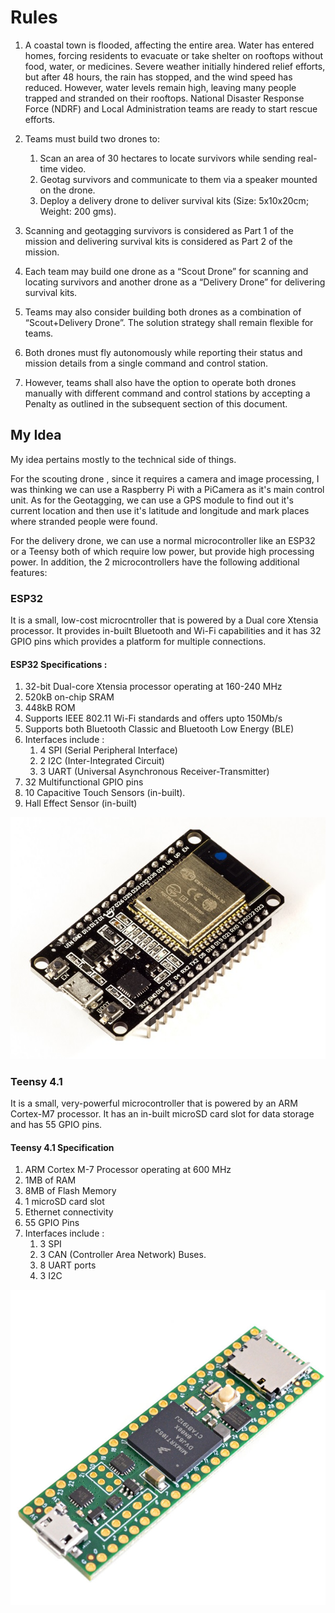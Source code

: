 # Rules 

1. A coastal town is flooded, affecting the entire area. Water has entered homes, forcing
residents to evacuate or take shelter on rooftops without food, water, or medicines.
Severe weather initially hindered relief efforts, but after 48 hours, the rain has stopped,
and the wind speed has reduced. However, water levels remain high, leaving many
people trapped and stranded on their rooftops. National Disaster Response Force
(NDRF) and Local Administration teams are ready to start rescue efforts.

2. Teams must build two drones to:
    1. Scan an area of 30 hectares to locate survivors while sending real-time video.
    2. Geotag survivors and communicate to them via a speaker mounted on the drone.
    3. Deploy a delivery drone to deliver survival kits (Size: 5x10x20cm; Weight: 200 gms).
3. Scanning and geotagging survivors is considered as Part 1 of the mission and delivering
survival kits is considered as Part 2 of the mission.

4. Each team may build one drone as a “Scout Drone” for scanning and locating survivors
and another drone as a “Delivery Drone” for delivering survival kits.

5. Teams may also consider building both drones as a combination of “Scout+Delivery
Drone”. The solution strategy shall remain flexible for teams.

6. Both drones must fly autonomously while reporting their status and mission details
from a single command and control station.

7. However, teams shall also have the option to operate both drones manually with
different command and control stations by accepting a Penalty as outlined in the
subsequent section of this document.

## My Idea 

My idea pertains mostly to the technical side of things. 

For the scouting drone , since it requires a camera and image processing, I was thinking we can use a Raspberry Pi with a PiCamera as it's main control unit. As for the Geotagging, we can use a GPS module to find out it's current location and then use it's latitude and longitude and mark places where stranded people were found. 

For the delivery drone, we can use a normal microcontroller like an ESP32 or a Teensy both of which require low power, but provide high processing power. In addition, the 2 microcontrollers have the following additional features: 

### ESP32 

It is a small, low-cost microcntroller that is powered by a Dual core Xtensia processor. It provides in-built Bluetooth and Wi-Fi capabilities and it has 32 GPIO pins which provides a platform for multiple connections. 

#### ESP32 Specifications :

1. 32-bit Dual-core Xtensia processor operating at 160-240 MHz 
2. 520kB on-chip SRAM 
3. 448kB ROM 
4. Supports IEEE 802.11 Wi-Fi standards and offers upto 150Mb/s 
5. Supports both Bluetooth Classic and Bluetooth Low Energy (BLE)
6. Interfaces include : 
    1. 4 SPI (Serial Peripheral Interface)
    2. 2 I2C (Inter-Integrated Circuit)
    3. 3 UART (Universal Asynchronous Receiver-Transmitter) 
7. 32 Multifunctional GPIO pins 
8. 10 Capacitive Touch Sensors (in-built). 
9. Hall Effect Sensor (in-built)

![ESP32](./Images/vaishnav/esp32.jpg)


### Teensy 4.1

It is a small, very-powerful microcontroller that is powered by an ARM Cortex-M7 processor. It has an in-built microSD card slot for data storage and has 55 GPIO pins. 

#### Teensy 4.1 Specification

1. ARM Cortex M-7 Processor operating at 600 MHz
2. 1MB of RAM 
3. 8MB of Flash Memory 
4. 1 microSD card slot 
5. Ethernet connectivity 
6. 55 GPIO Pins 
7. Interfaces include :
    1. 3 SPI 
    2. 3 CAN (Controller Area Network) Buses. 
    3. 8 UART ports 
    4. 3 I2C 


![Teensy](./Images/vaishnav/teensy.jpg)
